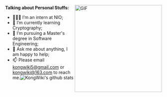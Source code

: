 <img align="right" alt="GIF" src="https://media.giphy.com/media/ES4Vcv8zWfIt2/giphy.gif" height="280" />**Talking about Personal Stuffs:**

- 👨🏽‍💻 I’m an intern at NIO;
- 🌱 I’m currently learning Cryptography; 
- 💼 I’m pursuing a Master's degree in Software Engineering;
- 💬 Ask me about anything, I am happy to help;
- 📫 Please email  kongwiki5@gmail.com or kongwiki@163.com to reach me.![KongWiki's github stats](https://github-readme-stats.vercel.app/api?username=KongWiki&show_icons=true&hide_border=true)

